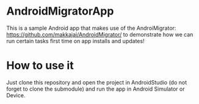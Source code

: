 # AndroidMigratorApp
This is a sample Android app that makes use of the AndroiMigrator: https://github.com/makkajai/AndroidMigrator/ to demonstrate how we can run certain tasks first time on app installs and updates!

# How to use it
Just clone this repository and open the project in AndroidStudio (do not forget to clone the submodule) and run the app in Android Simulator or Device.
